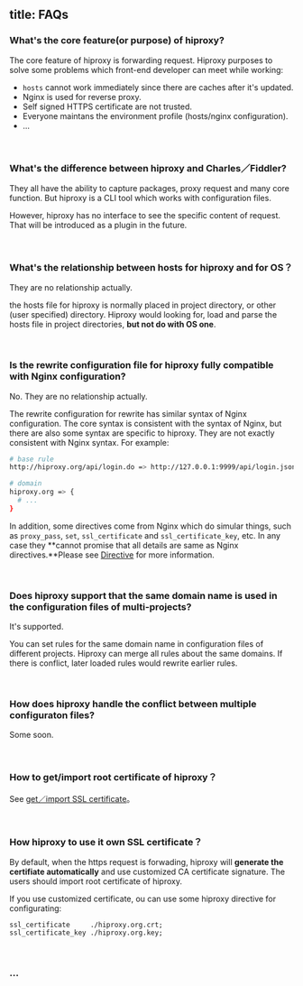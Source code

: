 title: FAQs
---

### What's the core feature(or purpose) of hiproxy?

The core feature of hiproxy is forwarding request. Hiproxy purposes to solve some problems which front-end developer can meet while working:

- `hosts` cannot work immediately since there are caches after it's updated.
- Nginx is used for reverse proxy.
- Self signed HTTPS certificate are not trusted.
- Everyone maintans the environment profile (hosts/nginx configuration).
- ...

<br/>

### What's the difference between hiproxy and Charles／Fiddler?

They all have the ability to capture packages, proxy request and many core function. But hiproxy is a CLI tool which works with configuration files.

However, hiproxy has no interface to see the specific content of request. That will be introduced as a plugin in the future.

<br/>

### What's the relationship between hosts for hiproxy and for OS？

They are no relationship actually.

the hosts file for hiproxy is normally placed in project directory, or other (user specified) directory. Hiproxy would looking for, load and parse the hosts file in project directories, **but not do with OS one**.

<br/>

### Is the rewrite configuration file for hiproxy fully compatible with Nginx configuration?

No. They are no relationship actually.

The rewrite configuration for rewrite has similar syntax of Nginx configuration. The core syntax is consistent with the syntax of Nginx, but there are also some syntax are specific to hiproxy. They are not exactly consistent with Nginx syntax. For example:

```bash
# base rule
http://hiproxy.org/api/login.do => http://127.0.0.1:9999/api/login.json;

# domain
hiproxy.org => {
  # ...
}
```

In addition, some directives come from Nginx which do simular things, such as `proxy_pass`, `set`, `ssl_certificate` and `ssl_certificate_key`, etc. In any case they **cannot promise that all details are same as Nginx directives.**Please see [Directive](../rewrite/directive.html) for more information.

<br/>

### Does hiproxy support that the same domain name is used in the configuration files of multi-projects?

It's supported.

You can set rules for the same domain name in configuration files of different projects. Hiproxy can merge all rules about the same domains. If there is conflict, later loaded rules would rewrite earlier rules.

<br/>

### How does hiproxy handle the conflict between multiple configuraton files?

Some soon.

<br/>

### How to get/import root certificate of hiproxy？

See [get／import SSL certificate](../configuration/ssl_certificate.html)。

<br/>

### How hiproxy to use it own SSL certificate？

By default, when the https request is forwading, hiproxy will **generate the certifiate automatically** and use customized CA certificate signature. The users should import root certificate of hiproxy.

If you use customized certificate, ou can use some hiproxy directive for configurating:

```
ssl_certificate     ./hiproxy.org.crt;
ssl_certificate_key ./hiproxy.org.key;
```

<br/>

### ...
